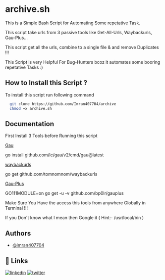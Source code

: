 
# archive.sh

This is a Simple Bash Script for Automating Some repetative Task. 

This script take urls from 3 passive tools like Get-All-Urls, Waybackurls, Gau-Plus...

This script get all the urls, combine to a single file & and remove Duplicates !!!

This Script is very Helpful For Bug-Hunters bcoz it automates some booring repetative Tasks :)

## How to Install this Script ?

To install this script run following command

```bash
  git clone https://github.com/Imran407704/archive
  chmod +x archive.sh
```



## Documentation
First Install 3 Tools before Running this script

[Gau]( https://github.com/lc/gau/v2/cmd/gau@latest)

go install github.com/lc/gau/v2/cmd/gau@latest

[waybackurls](https://github.com/tomnomnom/waybackurls)

go get github.com/tomnomnom/waybackurls


[Gau-Plus](https://github.com/bp0lr/gauplus)

GO111MODULE=on go get -u -v github.com/bp0lr/gauplus

Make Sure You Have the access this tools from anywhere Globally in Terminal !!!

If you Don't know what I mean then Google it ( Hint:- /usr/local/bin ) 

## Authors

- [@imran407704](https://twitter.com/imran407704)


## 🔗 Links
[![linkedin](https://img.shields.io/badge/linkedin-0A66C2?style=for-the-badge&logo=linkedin&logoColor=white)](https://www.linkedin.com/in/imran407704/)
[![twitter](https://img.shields.io/badge/twitter-1DA1F2?style=for-the-badge&logo=twitter&logoColor=white)](https://twitter.com/imran407704)

